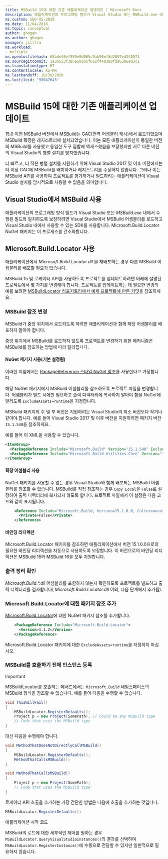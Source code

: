 ```yaml
---
title: MSBuild 15에 대한 기존 애플리케이션 업데이트 | Microsoft Docs
description: 애플리케이션의 프로그래밍 빌드가 Visual Studio 또는 MSBuild.exe 내에서 수행된 빌드와 일치하는지 확인하는 방법을 알아봅니다.
ms.custom: SEO-VS-2020
ms.date: 11/04/2016
ms.topic: conceptual
author: ghogen
ms.author: ghogen
manager: jillfra
ms.workload:
- multiple
ms.openlocfilehash: 65bde46ef959e0d005c9ab90ef8d2807ed240571
ms.sourcegitcommit: 1a36533f385e50c05f661f440380fda6386ed3c1
ms.translationtype: HT
ms.contentlocale: ko-KR
ms.lasthandoff: 10/30/2020
ms.locfileid: "93047643"
---
```

# <a name="update-an-existing-application-for-msbuild-15"></a>MSBuild 15에 대한 기존 애플리케이션 업데이트

15.0 이전 MSBuild 버전에서 MSBuild는 GAC(전역 어셈블리 캐시)에서 로드되었으며 MSBuild 확장은 레지스트리에 설치되었습니다. 이는 모든 애플리케이션이 동일한 버전의 MSBuild를 사용했고 동일한 도구 집합에 액세스했음을 보장했지만 서로 다른 버전의 Visual Studio의 병렬 설치를 방지했습니다.

더 빠르고, 더 작은 병렬 설치를 지원하기 위해 Visual Studio 2017 및 이후 버전에서는 더 이상 GAC에 MSBuild를 배치하거나 레지스트리를 수정하지 않습니다. 그러나 이는 MSBuild API를 사용하여 프로젝트를 평가하거나 빌드하려는 애플리케이션이 Visual Studio 설치를 암시적으로 사용할 수 없음을 의미합니다.

## <a name="use-msbuild-from-visual-studio"></a>Visual Studio에서 MSBuild 사용

애플리케이션의 프로그래밍 방식 빌드가 Visual Studio 또는 *MSBuild.exe* 내에서 수행된 빌드와 일치하도록 보장하려면 Visual Studio에서 MSBuild 어셈블리를 로드하고 Visual Studio 내에서 사용할 수 있는 SDK를 사용합니다. Microsoft.Build.Locator NuGet 패키지는 이 프로세스를 간소화합니다.

## <a name="use-microsoftbuildlocator"></a>Microsoft.Build.Locator 사용

애플리케이션에서 *Microsoft.Build.Locator.dll* 을 재배포하는 경우 다른 MSBuild 어셈블리를 배포할 필요가 없습니다.

MSBuild 15 및 로케이터 API를 사용하도록 프로젝트를 업데이트하려면 아래에 설명된 프로젝트에서 몇 가지를 변경해야 합니다. 프로젝트를 업데이트하는 데 필요한 변경의 예를 보려면 [MSBuildLocator 리포지토리에서 예제 프로젝트에 만든 커밋](https://github.com/Microsoft/MSBuildLocator/commits/example-updating-to-msbuild-15)을 참조하세요.

### <a name="change-msbuild-references"></a>MSBuild 참조 변경

MSBuild가 중앙 위치에서 로드되도록 하려면 애플리케이션과 함께 해당 어셈블리를 배포하지 말아야 합니다.

중앙 위치에서 MSBuild를 로드하지 않도록 프로젝트를 변경하기 위한 메커니즘은 MSBuild를 참조하는 방법에 따라 달라집니다.

#### <a name="use-nuget-packages-preferred"></a>NuGet 패키지 사용(기본 설정됨)

이러한 지침에서는 [PackageReference 스타일 NuGet 참조](/nuget/consume-packages/package-references-in-project-files)를 사용한다고 가정합니다.

해당 NuGet 패키지에서 MSBuild 어셈블리를 참조하도록 프로젝트 파일을 변경합니다. 어셈블리가 빌드 시에만 필요하고 출력 디렉터리에 복사하지 말아야 함을 NuGet에 알리도록 `ExcludeAssets=runtime`을 지정합니다.

MSBuild 패키지의 주 및 부 버전은 지원하려는 Visual Studio의 최소 버전보다 작거나 같아야 합니다. 예를 들어 Visual Studio 2017 및 이후 버전을 지원하려면 패키지 버전 `15.1.548`을 참조하세요.

예를 들어 이 XML을 사용할 수 있습니다.

```xml
<ItemGroup>
  <PackageReference Include="Microsoft.Build" Version="15.1.548" ExcludeAssets="runtime" />
  <PackageReference Include="Microsoft.Build.Utilities.Core" Version="15.1.548" ExcludeAssets="runtime" />
</ItemGroup>
```

#### <a name="use-extension-assemblies"></a>확장 어셈블리 사용

NuGet 패키지를 사용할 수 없는 경우 Visual Studio와 함께 배포되는 MSBuild 어셈블리를 참조할 수 있습니다. MSBuild를 직접 참조하는 경우 `Copy Local`을 `False`로 설정하여 출력 디렉터리에 복사되지 않도록 합니다. 프로젝트 파일에서 이 설정은 다음 코드와 같이 표시됩니다.

```xml
    <Reference Include="Microsoft.Build, Version=15.1.0.0, Culture=neutral, PublicKeyToken=b03f5f7f11d50a3a, processorArchitecture=MSIL">
      <Private>False</Private>
    </Reference>
```

#### <a name="binding-redirects"></a>바인딩 리디렉션

Microsoft.Build.Locator 패키지를 참조하면 애플리케이션에서 버전 15.1.0.0으로의 필요한 바인딩 리디렉션을 자동으로 사용하도록 보장합니다. 이 버전으로의 바인딩 리디렉션은 MSBuild 15와 MSBuild 16을 모두 지원합니다.

### <a name="ensure-output-is-clean"></a>출력 정리 확인

*Microsoft.Build.\*.dll* 어셈블리를 포함하지 않는지 확인하도록 프로젝트를 빌드하고 출력 디렉터리를 검사합니다( *Microsoft.Build.Locator.dll* 이외, 다음 단계에서 추가됨).

### <a name="add-package-reference-for-microsoftbuildlocator"></a>Microsoft.Build.Locator에 대한 패키지 참조 추가

[Microsoft.Build.Locator](https://www.nuget.org/packages/Microsoft.Build.Locator/)에 대한 NuGet 패키지 참조를 추가합니다.

```xml
    <PackageReference Include="Microsoft.Build.Locator">
      <Version>1.1.2</Version>
    </PackageReference>
```

Microsoft.Build.Locator 패키지에 대한 `ExcludeAssets=runtime`을 지정하지 마십시오.

### <a name="register-instance-before-calling-msbuild"></a>MSBuild를 호출하기 전에 인스턴스 등록

> [!IMPORTANT]
> MSBuildLocator를 호출하는 메서드에서는 `Microsoft.Build` 네임스페이스의 MSBuild 형식을 참조할 수 없습니다. 예를 들어 다음을 수행할 수 없습니다.
>
> ```csharp
> void ThisWillFail()
> {
>     MSBuildLocator.RegisterDefaults();
>     Project p = new Project(SomePath); // Could be any MSBuild type
>     // Code that uses the MSBuild type
> }
> ```
>
> 대신 다음을 수행해야 합니다.
>
> ```csharp
> void MethodThatDoesNotDirectlyCallMSBuild()
> {
>     MSBuildLocator.RegisterDefaults();
>     MethodThatCallsMSBuild();
> }
> 
> void MethodThatCallsMSBuild()
> {
>     Project p = new Project(SomePath);
>     // Code that uses the MSBuild type
> }
> ```

로케이터 API 호출을 추가하는 가장 간단한 방법은 다음에 호출을 추가하는 것입니다.

```csharp
MSBuildLocator.RegisterDefaults();
```

애플리케이션 시작 코드

MSBuild의 로드에 대한 세부적인 제어를 원하는 경우 `MSBuildLocator.QueryVisualStudioInstances()`의 결과를 선택하여 `MSBuildLocator.RegisterInstance()`에 수동으로 전달할 수 있지만 일반적으로 필요하지 않습니다.
